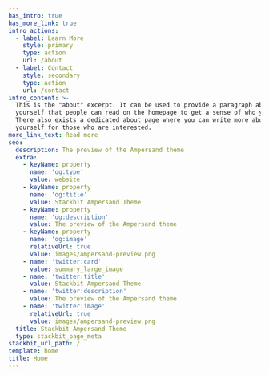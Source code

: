 ```yaml
---
has_intro: true
has_more_link: true
intro_actions:
  - label: Learn More
    style: primary
    type: action
    url: /about
  - label: Contact
    style: secondary
    type: action
    url: /contact
intro_content: >-
  This is the "about" excerpt. It can be used to provide a paragraph about
  yourself that people can read on the homepage to get a sense of who you are.
  There also exists a dedicated about page where you can write more about
  yourself for those who are interested.
more_link_text: Read more
seo:
  description: The preview of the Ampersand theme
  extra:
    - keyName: property
      name: 'og:type'
      value: website
    - keyName: property
      name: 'og:title'
      value: Stackbit Ampersand Theme
    - keyName: property
      name: 'og:description'
      value: The preview of the Ampersand theme
    - keyName: property
      name: 'og:image'
      relativeUrl: true
      value: images/ampersand-preview.png
    - name: 'twitter:card'
      value: summary_large_image
    - name: 'twitter:title'
      value: Stackbit Ampersand Theme
    - name: 'twitter:description'
      value: The preview of the Ampersand theme
    - name: 'twitter:image'
      relativeUrl: true
      value: images/ampersand-preview.png
  title: Stackbit Ampersand Theme
  type: stackbit_page_meta
stackbit_url_path: /
template: home
title: Home
---
```

